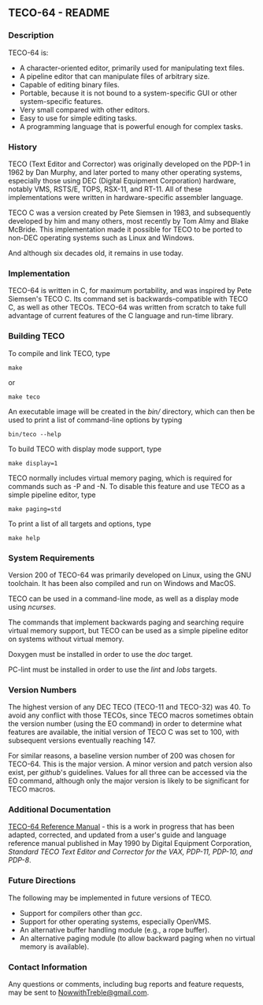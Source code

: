 ## TECO-64 - README

### Description

TECO-64 is:
- A character-oriented editor, primarily used for manipulating text files.
- A pipeline editor that can manipulate files of arbitrary size.
- Capable of editing binary files.
- Portable, because it is not bound to a system-specific GUI or other
system-specific features.
- Very small compared with other editors.
- Easy to use for simple editing tasks.
- A programming language that is powerful enough for complex tasks.

### History

TECO (Text Editor and Corrector) was originally developed on the PDP-1 in
1962 by Dan Murphy, and later ported to many other operating systems,
especially those using DEC (Digital Equipment Corporation) hardware,
notably VMS, RSTS/E, TOPS, RSX-11, and RT-11. All of these implementations
were written in hardware-specific assembler language.

TECO C was a version created by Pete Siemsen in 1983, and subsequently developed
by him and many others, most recently by Tom Almy and Blake McBride. This
implementation made it possible for TECO to be ported to non-DEC operating
systems such as Linux and Windows.

And although six decades old, it remains in use today.

### Implementation

TECO-64 is written in C, for maximum portability, and was inspired by
Pete Siemsen's TECO C. Its command set is backwards-compatible with TECO C,
as well as other TECOs. TECO-64 was written from scratch to take full
advantage of current features of the C language and run-time library.

### Building TECO

To compile and link TECO, type

    make

or

    make teco

An executable image will be created in the *bin/* directory, which can then be used
to print a list of command-line options by typing

    bin/teco --help    

To build TECO with display mode support, type

    make display=1

TECO normally includes virtual memory paging, which is required for commands
such as -P and -N. To disable this feature and use TECO as a simple pipeline
editor, type

    make paging=std

To print a list of all targets and options, type

    make help

### System Requirements

Version 200 of TECO-64 was primarily developed on Linux, using the GNU
toolchain. It has been also compiled and run on Windows and MacOS.

TECO can be used in a command-line mode, as well as a display mode
using *ncurses*.

The commands that implement backwards paging and searching require virtual
memory support, but TECO can be used as a simple pipeline editor on systems
without virtual memory.

Doxygen must be installed in order to use the *doc* target.

PC-lint must be installed in order to use the *lint* and *lobs* targets.

### Version Numbers

The highest version of any DEC TECO (TECO-11 and TECO-32) was 40. To avoid
any conflict with those TECOs, since TECO macros sometimes obtain the version
number (using the EO command) in order to determine what features are
available, the initial version of TECO C was set to 100, with subsequent
versions eventually reaching 147.

For similar reasons, a baseline version number of 200 was chosen for
TECO-64. This is the major version. A minor version and patch version
also exist, per *github*'s guidelines. Values for all three can be
accessed via the EO command, although only the major version is likely
to be significant for TECO macros.

### Additional Documentation

[TECO-64 Reference Manual](doc/TECO.md) - this is a work in progress
that has been adapted, corrected, and updated from a user's guide and language
reference manual published in May 1990 by Digital Equipment Corporation,
*Standard TECO Text Editor and Corrector for the VAX, PDP-11, PDP-10, and PDP-8*.

### Future Directions

The following may be implemented in future versions of TECO.

- Support for compilers other than *gcc*.
- Support for other operating systems, especially OpenVMS.
- An alternative buffer handling module (e.g., a rope buffer).
- An alternative paging module (to allow backward paging when no virtual memory
is available).

### Contact Information

Any questions or comments, including bug reports and feature requests, may be
sent to NowwithTreble@gmail.com.

